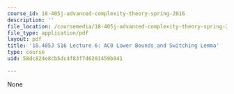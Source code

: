 ```yaml
---
course_id: 18-405j-advanced-complexity-theory-spring-2016
description: ''
file_location: /coursemedia/18-405j-advanced-complexity-theory-spring-2016/58dc824e8cb5dc4f83f7d6201459b941_MIT18_405JS16_AC0Lower.pdf
file_type: application/pdf
layout: pdf
title: '18.405J S16 Lecture 6: AC0 Lower Bounds and Switching Lemma'
type: course
uid: 58dc824e8cb5dc4f83f7d6201459b941

---
```

None